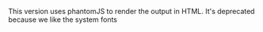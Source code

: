 This version uses phantomJS to render the output in HTML. It's deprecated because we like the system fonts
